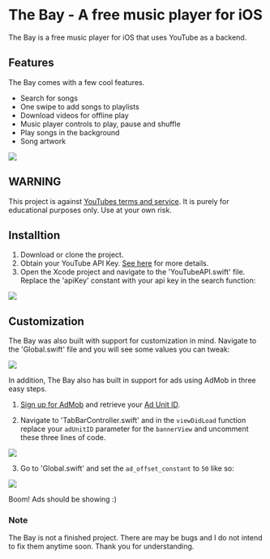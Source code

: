 # The Bay - A free music player for iOS
The Bay is a free music player for iOS that uses YouTube as a backend. 

## Features
The Bay comes with a few cool features. 

* Search for songs
* One swipe to add songs to playlists
* Download videos for offline play 
* Music player controls to play, pause and shuffle 
* Play songs in the background
* Song artwork

![](https://i.imgur.com/0yLgYwN.jpg)

## WARNING
This project is against [YouTubes terms and service](https://www.youtube.com/statc?template=terms). It is purely for educational purposes only. Use at your own risk. 

## Installtion 

1. Download or clone the project. 
2. Obtain your YouTube API Key. [See here](https://www.youtube.com/watch?v=Im69kzhpR3I) for more details. 
3. Open the Xcode project and navigate to the 'YouTubeAPI.swift' file. Replace the 'apiKey' constant with your api key in the search function:

![](https://i.imgur.com/M22oavY.png)

## Customization
The Bay was also built with support for customization in mind. Navigate to the 'Global.swift' file and you will see some values you can tweak:

![](https://i.imgur.com/9jvPAgg.png)

In addition, The Bay also has built in support for ads using AdMob in three easy steps. 

1. [Sign up for AdMob](https://www.google.com/admob/) and retrieve your [Ad Unit ID](https://support.google.com/admob/answer/3016009?hl=en).

2. Navigate to 'TabBarController.swift' and in the `viewDidLoad` function replace your `adUnitID` parameter for the `bannerView` and uncomment these three lines of code.

![](https://i.imgur.com/QHWxBNS.png)

3. Go to 'Global.swift' and set the `ad_offset_constant` to `50` like so:

![](https://i.imgur.com/ZzZHEFS.png)

Boom! Ads should be showing :)


### Note

The Bay is not a finished project. There are may be bugs and I do not intend to fix them anytime soon. Thank you for understanding. 


